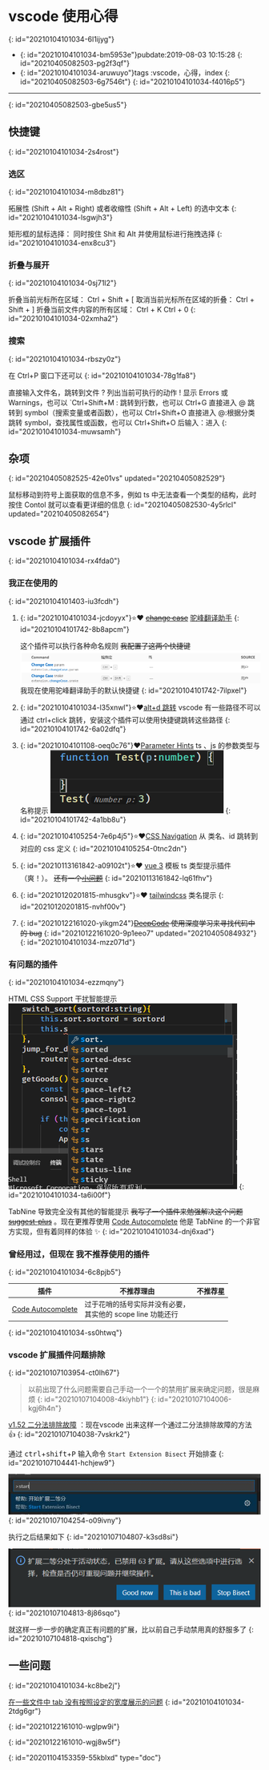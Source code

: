 # vscode 使用心得
{: id="20210104101034-6l1ijyg"}

- {: id="20210104101034-bm5953e"}pubdate:2019-08-03 10:15:28
  {: id="20210405082503-pg2f3qf"}
- {: id="20210104101034-aruwuyo"}tags :vscode，心得，index
  {: id="20210405082503-6g7546t"}
{: id="20210104101034-f4016p5"}

---
{: id="20210405082503-gbe5us5"}

## 快捷键
{: id="20210104101034-2s4rost"}

### 选区
{: id="20210104101034-m8dbz81"}

拓展性 (Shift + Alt + Right) 或者收缩性 (Shift + Alt + Left) 的选中文本
{: id="20210104101034-lsgwjh3"}

矩形框的鼠标选择： 同时按住 Shit 和 Alt 并使用鼠标进行拖拽选择
{: id="20210104101034-enx8cu3"}

### 折叠与展开
{: id="20210104101034-0sj71l2"}

折叠当前光标所在区域： Ctrl + Shift + [
取消当前光标所在区域的折叠： Ctrl + Shift + ]
折叠当前文件内容的所有区域： Ctrl + K Ctrl + 0
{: id="20210104101034-02xmha2"}

### 搜索
{: id="20210104101034-rbszy0z"}

在 Ctrl+P 窗口下还可以
{: id="20210104101034-78g1fa8"}

直接输入文件名，跳转到文件
? 列出当前可执行的动作
! 显示 Errors 或 Warnings，也可以 `Ctrl+Shift+M
: 跳转到行数，也可以 Ctrl+G 直接进入
@ 跳转到 symbol（搜索变量或者函数），也可以 Ctrl+Shift+O 直接进入
@:根据分类跳转 symbol，查找属性或函数，也可以 Ctrl+Shift+O 后输入：进入
{: id="20210104101034-muwsamh"}

## 杂项
{: id="20210405082525-42e01vs" updated="20210405082529"}

鼠标移动到符号上面获取的信息不多，例如 ts 中无法查看一个类型的结构，此时按住 Contol 就可以查看更详细的信息
{: id="20210405082530-4y5rlcl" updated="20210405082654"}

## vscode 扩展插件
{: id="20210104101034-rx4fda0"}

### 我正在使用的
{: id="20210104101403-iu3fcdh"}

1. {: id="20210104101034-jcdoyyx"}⭐❤ ~~[change case](https://marketplace.visualstudio.com/items?itemName=wmaurer.change-case)~~ [驼峰翻译助手](https://marketplace.visualstudio.com/items?itemName=svenzhao.var-translation)
   {: id="20210104101742-8b8apcm"}

   这个插件可以执行各种命名规则
   ~~我配置了这两个快捷键 ![快捷键配置](./快捷键配置.png)~~ 我现在使用驼峰翻译助手的默认快捷键
   {: id="20210104101742-7ilpxel"}
2. {: id="20210104101034-l35xnwl"}⭐❤[alt+d 跳转](https://marketplace.visualstudio.com/items?itemName=jack89ita.open-file-from-path)
   vscode 有一些路径不可以通过 ctrl+click 跳转，安装这个插件可以使用快捷键跳转这些路径
   {: id="20210104101742-6a02dfq"}
3. {: id="20210104101108-oeq0c76"}❤[Parameter Hints](https://marketplace.visualstudio.com/items?itemName=DominicVonk.parameter-hints)
   ts 、js 的参数类型与名称提示 ![image.png](assets/20210104101254-1p86jun-image.png)
   {: id="20210104101742-4a1bb8u"}
4. {: id="20210104105254-7e6p4j5"}⭐❤[CSS Navigation](https://marketplace.visualstudio.com/items?itemName=pucelle.vscode-css-navigation) 从 类名、id 跳转到对应的 css 定义
   {: id="20210104105254-0tnc2dn"}
5. {: id="20210113161842-a09102t"}⭐❤ [vue 3](https://marketplace.visualstudio.com/items?itemName=johnsoncodehk.volar) 模板 ts 类型提示插件（爽！）。 ~~还有一个[小问题](https://github.com/johnsoncodehk/volar/issues/43)~~
   {: id="20210113161842-lq61fhv"}
6. {: id="20210120201815-mhusgkv"}⭐❤ [tailwindcss](https://marketplace.visualstudio.com/items?itemName=bradlc.vscode-tailwindcss) 类名提示
   {: id="20210120201815-nvhf00v"}
7. {: id="20210122161020-yikgm24"}~~[DeepCode](https://marketplace.visualstudio.com/items?itemName=DeepCode.deepcode) 使用深度学习来寻找代码中的 bug~~
   {: id="20210122161020-9p1eeo7" updated="20210405084932"}
{: id="20210104101034-mzz071d"}

### 有问题的插件
{: id="20210104101034-ezzmqny"}

HTML CSS Support 干扰智能提示
![演示](./css-tips.png)
{: id="20210104101034-ta6i00f"}

TabNine 导致完全没有其他的智能提示 ~~我写了一个插件来勉强解决这个问题 [suggest-plus](https://marketplace.visualstudio.com/items?itemName=llej.suggest-plus)~~ 。现在更推荐使用 [Code Autocomplete](https://marketplace.visualstudio.com/items?itemName=svipas.code-autocomplete) 他是 TabNine 的一个非官方实现，但有着同样的体验 ✨
{: id="20210104101034-dnj6xad"}

### 曾经用过，但现在 我不推荐使用的插件
{: id="20210104101034-6c8pjb5"}

| 插件                                                                                                      | 不推荐理由                                                       | 不推荐星 |
| ----------------------------------------------------------------------------------------------------------- | ------------------------------------------------------------------ | ---------- |
| [Code Autocomplete](https://marketplace.visualstudio.com/items?itemName=CoenraadS.bracket-pair-colorizer) | 过于花哨的括号实际并没有必要，<br />其实他的 scope line 功能还行 |          |
{: id="20210104101034-ss0htwq"}

### vscode 扩展插件问题排除
{: id="20210107103954-ct0lh67"}

> 以前出现了什么问题需要自己手动一个一个的禁用扩展来确定问题，很是麻烦
> {: id="20210107104008-4kiyhb1"}
{: id="20210107104006-kgj6h4n"}

[v1.52 二分法排除故障](https://code.visualstudio.com/updates/v1_52#_troubleshooting-extension-bisect) ：现在vscode 出来这样一个通过二分法排除故障的方法 👍
{: id="20210107104038-7vskrk2"}

通过 <kbd>ctrl</kbd>+<kbd>shift</kbd>+<kbd>P</kbd> 输入命令 `Start Extension Bisect` 开始排查
{: id="20210107104441-hchjew9"}

![QQ截图20210107104339.jpg](assets/20210107104436-i883cij-QQ截图20210107104339.jpg)
{: id="20210107104254-o09ivny"}

执行之后结果如下
{: id="20210107104807-k3sd8si"}

![image.png](assets/20210107104813-izywmau-image.png)
{: id="20210107104813-8j86sqo"}

就这样一步一步的确定真正有问题的扩展，比以前自己手动禁用真的舒服多了
{: id="20210107104818-qxischg"}

## 一些问题
{: id="20210104101034-kc8be2j"}

[在一些文件中 tab 没有按照设定的宽度展示的问题](https://segmentfault.com/q/1010000008771415)
{: id="20210104101034-2tdg6gr"}

{: id="20210122161010-wglpw9i"}

{: id="20210122161010-wgj8w5f"}


{: id="20201104153359-55kblxd" type="doc"}
